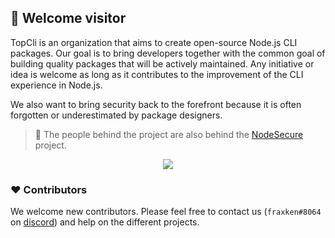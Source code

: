 ## 👋 Welcome visitor

TopCli is an organization that aims to create open-source Node.js CLI packages. Our goal is to bring developers together with the common goal of building quality packages that will be actively maintained. Any initiative or idea is welcome as long as it contributes to the improvement of the CLI experience in Node.js.

We also want to bring security back to the forefront because it is often forgotten or underestimated by package designers.

> 👀 The people behind the project are also behind the [NodeSecure](https://github.com/NodeSecure) project.

<p align="center">
<img src="https://i.imgur.com/iX2eEdz.gif">
</p>

### ❤️ Contributors
We welcome new contributors. Please feel free to contact us (`fraxken#8064` on [discord](https://discord.com/)) and help on the different projects.
